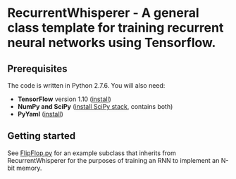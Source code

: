 # RecurrentWhisperer - A general class template for training recurrent neural networks using Tensorflow.

## Prerequisites

The code is written in Python 2.7.6. You will also need:

* **TensorFlow** version 1.10 ([install](https://www.tensorflow.org/install/))
* **NumPy and SciPy** ([install SciPy stack](https://www.scipy.org/install.html), contains both)
* **PyYaml** ([install](https://pyyaml.org))

## Getting started

See [FlipFlop.py](https://github.com/mattgolub/fixed-point-finder/blob/master/example/FlipFlop.py) for an example subclass that inherits from RecurrentWhisperer for the purposes of training an RNN to implement an N-bit memory.
